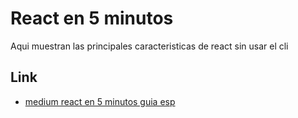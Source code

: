 # React en 5 minutos


Aqui muestran las principales caracteristicas de react sin usar el cli

## Link

- [medium react en 5 minutos guia esp](https://medium.com/@javifont/aprende-react-js-en-5-minutos-5ae9f4005f76)
